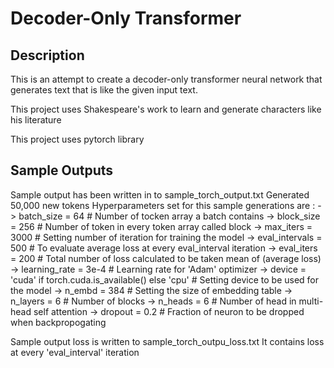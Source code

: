 # Decoder-Only Transformer

## Description

This is an attempt to create a decoder-only transformer neural network that generates text that is like the given input text.

This project uses Shakespeare's work to learn and generate characters like his literature

This project uses pytorch library

## Sample Outputs

Sample output has been written in to sample_torch_output.txt
    Generated 50,000 new tokens
    Hyperparameters set for this sample generations are : 
        -> batch_size = 64 # Number of tocken array a batch contains
        -> block_size = 256 # Number of token in every token array called block
        -> max_iters = 3000 # Setting number of iteration for training the model
        -> eval_intervals = 500 # To evaluate average loss at every eval_interval iteration 
        -> eval_iters = 200 # Total number of loss calculated to be taken mean of (average loss)
        -> learning_rate = 3e-4 # Learning rate for 'Adam' optimizer
        -> device = 'cuda' if torch.cuda.is_available() else 'cpu' # Setting device to be used for the model
        -> n_embd = 384 # Setting the size of embedding table
        -> n_layers = 6 # Number of blocks
        -> n_heads = 6 # Number of head in multi-head self attention
        -> dropout = 0.2 # Fraction of neuron to be dropped when backpropogating

Sample output loss is written to sample_torch_outpu_loss.txt
    It contains loss at every 'eval_interval' iteration